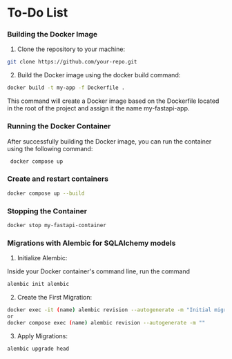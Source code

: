 # To-Do List


### Building the Docker Image
1. Clone the repository to your machine:
```bash
git clone https://github.com/your-repo.git
```

2. Build the Docker image using the docker build command:

```bash
docker build -t my-app -f Dockerfile .
```
This command will create a Docker image based on the Dockerfile located in the root of the project and assign it the name my-fastapi-app.

### Running the Docker Container

After successfully building the Docker image, you can run the container using the following command:

```bash
 docker compose up  
```

### Create and restart containers
```bash
docker compose up --build
```


### Stopping the Container

```bash
docker stop my-fastapi-container
```

### Migrations with Alembic for SQLAlchemy models
1. Initialize Alembic:

Inside your Docker container's command line, run the command
```bash
alembic init alembic
```

2. Create the First Migration:
```bash
docker exec -it (name) alembic revision --autogenerate -m "Initial migration"
or
docker compose exec (name) alembic revision --autogenerate -m ""
```

3. Apply Migrations:
```bash
alembic upgrade head
```